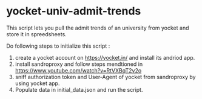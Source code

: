 # yocket-univ-admit-trends
This script lets you pull the admit trends of an university from yocket and store it in spreedsheets. 

Do following steps to initialize this script : 
1. create a yocket account on https://yocket.in/ and install its andriod app.
2. install sandroproxy and follow steps mendtioned in https://www.youtube.com/watch?v=RtVXBqT2v2o
3. sniff authorization token and User-Agent of yocket from sandroproxy by using yocket app.
4. Populate data in initial_data.json and run the script.
